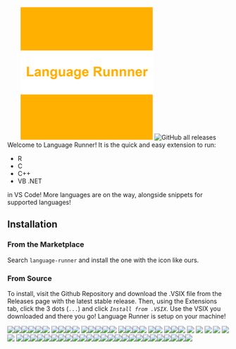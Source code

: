 <section align="center">
<img alt="logo" src="language-runner/icon.png" width="300"/>

<img alt="GitHub all releases" src="https://img.shields.io/github/downloads/password-classified/language-runner-vscode/total?style=for-the-badge">
</section>
Welcome to Language Runner! It is the quick and easy extension to run:

- R
- C
- C++
- VB .NET

in VS Code! More languages are on the way, alongside snippets for supported languages!

## Installation

### From the Marketplace
Search `language-runner` and install the one with the icon like ours.


### From Source
To install, visit the Github Repository and download the .VSIX file from the Releases page with the latest stable release. Then, using the Extensions tab, click the 3 dots (`...`) and click _`Install from .VSIX`_. Use the VSIX you downloaded and there you go! Language Runner is setup on your machine!

<img src="https://via.placeholder.com/15/c39953/000000?text=+" /><img src="https://via.placeholder.com/15/e88e5a/000000?text=+" /><img src="https://via.placeholder.com/15/d2691e/000000?text=+" /><img src="https://via.placeholder.com/15/c46210/000000?text=+" /><img src="https://via.placeholder.com/15/a57164/000000?text=+" /><img src="https://via.placeholder.com/15/93379/000000?text=+" />
<img src="https://via.placeholder.com/15/832232/000000?text=+" /><img src="https://via.placeholder.com/15/9b1b30/000000?text=+" /><img src="https://via.placeholder.com/15/9c2542/000000?text=+" /><img src="https://via.placeholder.com/15/8b00/000000?text=+" /> 
<img src="https://via.placeholder.com/15/bf4f51/000000?text=+" /><img src="https://via.placeholder.com/15/dc143c/000000?text=+" /><img src="https://via.placeholder.com/15/de2910/000000?text=+" /><img src="https://via.placeholder.com/15/da2647/000000?text=+" /><img src="https://via.placeholder.com/15/ff0cc/000000?text=+" />
<img src="https://via.placeholder.com/15/ff9966/000000?text=+" /><img src="https://via.placeholder.com/15/ffd12a/000000?text=+" /><img src="https://via.placeholder.com/15/fae042/000000?text=+" /><img src="https://via.placeholder.com/15/fff70/000000?text=+" />
<img src="https://via.placeholder.com/15/fffa1d/000000?text=+" /><img src="https://via.placeholder.com/15/ffff0/000000?text=+" />
<img src="https://via.placeholder.com/15/dde26a/000000?text=+" /><img src="https://via.placeholder.com/15/9acd32/000000?text=+" /><img src="https://via.placeholder.com/15/84de2/000000?text=+" />
<img src="https://via.placeholder.com/15/7fff0/000000?text=+" />
<img src="https://via.placeholder.com/15/0ffff/000000?text=+" />
<img src="https://via.placeholder.com/15/09b3a/000000?text=+" />
<img src="https://via.placeholder.com/15/0778b/000000?text=+" />
<img src="https://via.placeholder.com/15/7fffd4/000000?text=+" /><img src="https://via.placeholder.com/15/00ffff/000000?text=+" />
<img src="https://via.placeholder.com/15/7bc4c4/000000?text=+" /><img src="https://via.placeholder.com/15/53b0ae/000000?text=+" /><img src="https://via.placeholder.com/15/64609a/000000?text=+" /><img src="https://via.placeholder.com/15/5a5b9f/000000?text=+" /><img src="https://via.placeholder.com/15/483d8b/000000?text=+" /><img src="https://via.placeholder.com/15/0000ff/000000?text=+" /><img src="https://via.placeholder.com/15/2e5894/000000?text=+" /><img src="https://via.placeholder.com/15/4f86f7/000000?text=+" /><img src="https://via.placeholder.com/15/74acdf/000000?text=+" /><img src="https://via.placeholder.com/15/50bfe6/000000?text=+" /><img src="https://via.placeholder.com/15/5dadec/000000?text=+" /><img src="https://via.placeholder.com/15/6495ed/000000?text=+" /><img src="https://via.placeholder.com/15/6d9bc3/000000?text=+" /><img src="https://via.placeholder.com/15/9bb7d4/000000?text=+" /><img src="https://via.placeholder.com/15/f0f8ff/000000?text=+" /><img src="https://via.placeholder.com/15/fefefa/000000?text=+" /><img src="https://via.placeholder.com/15/f0ffff/000000?text=+" /><img src="https://via.placeholder.com/15/f5f5dc/000000?text=+" /><img src="https://via.placeholder.com/15/faebd7/000000?text=+" /><img src="https://via.placeholder.com/15/ffebcd/000000?text=+" /><img src="https://via.placeholder.com/15/ffe4c4/000000?text=+" /><img src="https://via.placeholder.com/15/ffd3f8/000000?text=+" /><img src="https://via.placeholder.com/15/ff69b4/000000?text=+" /><img src="https://via.placeholder.com/15/d94f70/000000?text=+" /><img src="https://via.placeholder.com/15/8a2be2/000000?text=+" />
